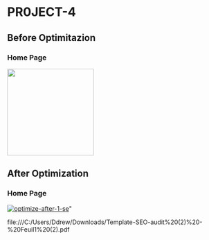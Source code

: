 # PR0JECT-4
<h2>Before Optimitazion</h2>
    <h3>Home Page</h3>
      <img src="https://i.ibb.co/FXyrjpZ/optimize-b4-hp1se.png" " height="200px" />
   
  <h2>After Optimization</h2>
    <h3>Home Page</h3>
      <a href="https://ibb.co/r0ytVVs"><img src="https://i.ibb.co/3dhsnnz/optimize-after-1search-engine.png" " alt="optimize-after-1-se" border="0"></a>" 
      
      
   file:///C:/Users/Ddrew/Downloads/Template-SEO-audit%20(2)%20-%20Feuil1%20(2).pdf
